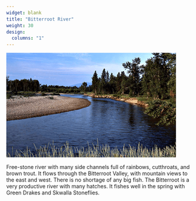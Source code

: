 ```yaml
---
widget: blank
title: "Bitterroot River"
weight: 30
design:
  columns: "1"
---
```


![Bitterroot River](images/bitterroot-river.png)

Free-stone river with many side channels full of rainbows, cutthroats, and brown trout. It flows through the Bitterroot Valley, with mountain views to the east and west. There is no shortage of any big fish. The Bitterroot is a very productive river with many hatches. It fishes well in the spring with Green Drakes and Skwalla Stoneflies.
